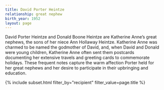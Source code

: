 ```yaml
---
title: David Porter Heintze
relationship: great nephew
birth_year: 1952
layout: page
---
```

David Porter Heintze and Donald Boone Heintze are Katherine Anne’s great nephews, the sons of her niece Ann Hollaway Heintze.  Katherine Anne was charmed to be named the godmother of David, and, when David and Donald were young children, Katherine Anne often sent them postcards documenting her extensive travels and greeting cards to commemorate holidays.  These frequent notes capture the warm affection Porter held for her  great nephews and her desire to participate in their upbringing and education.

{% include subset.html filter_by="recipient" filter_value=page.title %}
